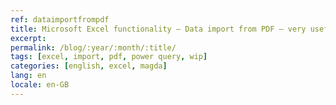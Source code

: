 ```yaml
---
ref: dataimportfrompdf
title: Microsoft Excel functionality – Data import from PDF – very useful tool.
excerpt:
permalink: /blog/:year/:month/:title/
tags: [excel, import, pdf, power query, wip]
categories: [english, excel, magda]
lang: en
locale: en-GB
---
```


